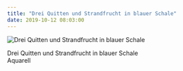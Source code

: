 ```yaml
---
title: "Drei Quitten und Strandfrucht in blauer Schale"
date: 2019-10-12 08:03:00
---
```

![Drei Quitten und Strandfrucht in blauer Schale](/img/malerei/drei-quitten-und-strandfrucht-in-blauer-schale.jpg)

Drei Quitten und Strandfrucht in blauer Schale<br>
Aquarell
